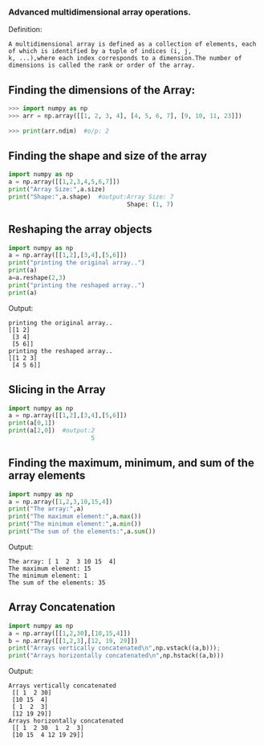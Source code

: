 ### Advanced multidimensional array operations.
Definition:
```
A multidimensional array is defined as a collection of elements, each of which is identified by a tuple of indices (i, j,
k, ...),where each index corresponds to a dimension.The number of dimensions is called the rank or order of the array.
```
## Finding the dimensions of the Array:
```py
>>> import numpy as np  
>>> arr = np.array([[1, 2, 3, 4], [4, 5, 6, 7], [9, 10, 11, 23]])  
  
>>> print(arr.ndim)  #o/p: 2
```
## Finding the shape and size of the array
```py
import numpy as np  
a = np.array([[1,2,3,4,5,6,7]])  
print("Array Size:",a.size)  
print("Shape:",a.shape)  #output:Array Size: 7
                                 Shape: (1, 7)
```
## Reshaping the array objects
```py
import numpy as np  
a = np.array([[1,2],[3,4],[5,6]])  
print("printing the original array..")  
print(a)  
a=a.reshape(2,3)  
print("printing the reshaped array..")  
print(a)  
```
Output:
```
printing the original array..
[[1 2]
 [3 4]
 [5 6]]
printing the reshaped array..
[[1 2 3]
 [4 5 6]]
```
## Slicing in the Array
```py
import numpy as np  
a = np.array([[1,2],[3,4],[5,6]])  
print(a[0,1])  
print(a[2,0])  #output:2
                       5
```
## Finding the maximum, minimum, and sum of the array elements
```py
import numpy as np  
a = np.array([1,2,3,10,15,4])  
print("The array:",a)  
print("The maximum element:",a.max())  
print("The minimum element:",a.min())  
print("The sum of the elements:",a.sum())  
```
Output:
```
The array: [ 1  2  3 10 15  4]
The maximum element: 15
The minimum element: 1
The sum of the elements: 35
```
## Array Concatenation
```py
import numpy as np  
a = np.array([[1,2,30],[10,15,4]])  
b = np.array([[1,2,3],[12, 19, 29]])  
print("Arrays vertically concatenated\n",np.vstack((a,b)));  
print("Arrays horizontally concatenated\n",np.hstack((a,b)))
```
Output:
```
Arrays vertically concatenated
 [[ 1  2 30]
 [10 15  4]
 [ 1  2  3]
 [12 19 29]]
Arrays horizontally concatenated
 [[ 1  2 30  1  2  3]
 [10 15  4 12 19 29]]
```
